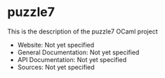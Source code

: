 



# puzzle7

This is the description
of the puzzle7 OCaml project


* Website: Not yet specified
* General Documentation: Not yet specified
* API Documentation: Not yet specified
* Sources: Not yet specified

